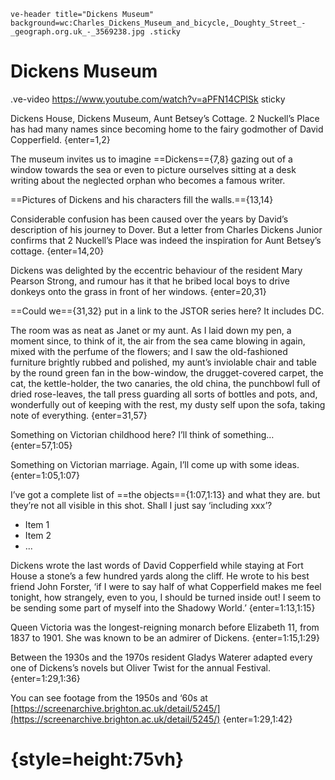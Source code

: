 `ve-header title="Dickens Museum" background=wc:Charles_Dickens_Museum_and_bicycle,_Doughty_Street_-_geograph.org.uk_-_3569238.jpg .sticky`

# Dickens Museum

.ve-video https://www.youtube.com/watch?v=aPFN14CPISk sticky

Dickens House, Dickens Museum, Aunt Betsey’s Cottage. 2 Nuckell’s Place has had many names since becoming home to the fairy godmother of David Copperfield.
{enter=1,2}

The museum invites us to imagine ==Dickens=={7,8} gazing out of a window towards the sea or even to picture ourselves sitting at a desk writing about the neglected orphan who becomes a famous writer. 

==Pictures of Dickens and his characters fill the walls.=={13,14}

Considerable confusion has been caused over the years by David’s description of his journey to Dover. But a letter from Charles Dickens Junior confirms that 2 Nuckell’s Place was indeed the inspiration for Aunt Betsey’s cottage.
{enter=14,20}

Dickens was delighted by the eccentric behaviour of the resident Mary Pearson Strong, and rumour has it that he bribed local boys to drive donkeys onto the grass in front of her windows.
{enter=20,31}

==Could we=={31,32} put in a link to the JSTOR series here? It includes DC.

The room was as neat as Janet or my aunt. As I laid down my pen, a moment since, to think of it, the air from the sea came blowing in again, mixed with the perfume of the flowers; and I saw the old-fashioned furniture brightly rubbed and polished, my aunt’s inviolable chair and table by the round green fan in the bow-window, the drugget-covered carpet, the cat, the kettle-holder, the two canaries, the old china, the punchbowl full of dried rose-leaves, the tall press guarding all sorts of bottles and pots, and, wonderfully out of keeping with the rest, my dusty self upon the sofa, taking note of everything.
{enter=31,57}

Something on Victorian childhood here? I’ll think of something…
{enter=57,1:05}

Something on Victorian marriage. Again, I’ll come up with some ideas.
{enter=1:05,1:07}

I’ve got a complete list of ==the objects=={1:07,1:13} and what they are. but they’re not all visible in this shot. Shall I just say ‘including xxx’?

- Item 1
- Item 2
- ...

Dickens wrote the last words of David Copperfield while staying at Fort House a stone’s a few hundred yards along the cliff. He wrote to his best friend John Forster, ‘if I were to say half of what Copperfield makes me feel tonight, how strangely, even to you, I should be turned inside out! I seem to be sending some part of myself into the Shadowy World.’ 
{enter=1:13,1:15}

Queen Victoria was the longest-reigning monarch before Elizabeth 11, from 1837 to 1901. She was known to be an admirer of Dickens.
{enter=1:15,1:29}

Between the 1930s and the 1970s resident Gladys Waterer adapted every one of Dickens’s novels but Oliver Twist for the annual Festival.
{enter=1:29,1:36}

You can see footage from the 1950s and ‘60s at [https://screenarchive.brighton.ac.uk/detail/5245/](https://screenarchive.brighton.ac.uk/detail/5245/)
{enter=1:29,1:42}

# {style=height:75vh}
